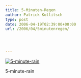 ```yaml
---
title: 5-Minuten-Regen
author: Patrick Kollitsch
type: post
date: 2006-04-19T02:39:00+00:00
url: /2006/04/5minutenregen/




---
```

<div class="flickr">
  <a href="http://www.flickr.com/photos/schreibblogade/131234504/" title="5-minute-rain"><img src="//static.flickr.com/53/131234504_424a379a3d.jpg" alt="5-minute-rain" /></a></p> 
  
  <p>
    5-minute-rain
  </p>
</div>